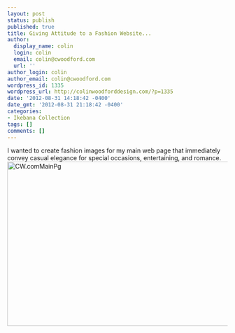 ```yaml
---
layout: post
status: publish
published: true
title: Giving Attitude to a Fashion Website...
author:
  display_name: colin
  login: colin
  email: colin@cwoodford.com
  url: ''
author_login: colin
author_email: colin@cwoodford.com
wordpress_id: 1335
wordpress_url: http://colinwoodforddesign.com/?p=1335
date: '2012-08-31 14:18:42 -0400'
date_gmt: '2012-08-31 21:18:42 -0400'
categories:
- Ikebana Collection
tags: []
comments: []
---
```

<div class = "posts-box">
<p>I wanted to create fashion images for my main web page that immediately convey casual elegance for special occasions, entertaining, and romance.<br />
<img class="aligncenter size-full wp-image-1576" alt="CW.comMainPg" src="http://colinwoodforddesign.com/wp-content/uploads/2012/11/CW.comMainPg.jpg" width="576" height="376" /></p>
</div>